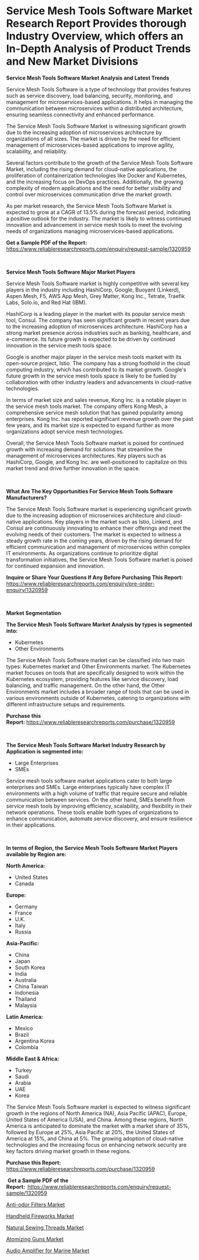 <p><h1>Service Mesh Tools Software Market Research Report Provides thorough Industry Overview, which offers an In-Depth Analysis of Product Trends and New Market Divisions</h1></p><p><strong>Service Mesh Tools Software Market Analysis and Latest Trends</strong></p>
<p><p>Service Mesh Tools Software is a type of technology that provides features such as service discovery, load balancing, security, monitoring, and management for microservices-based applications. It helps in managing the communication between microservices within a distributed architecture, ensuring seamless connectivity and enhanced performance.</p><p>The Service Mesh Tools Software Market is witnessing significant growth due to the increasing adoption of microservices architecture by organizations of all sizes. The market is driven by the need for efficient management of microservices-based applications to improve agility, scalability, and reliability.</p><p>Several factors contribute to the growth of the Service Mesh Tools Software Market, including the rising demand for cloud-native applications, the proliferation of containerization technologies like Docker and Kubernetes, and the increasing focus on DevOps practices. Additionally, the growing complexity of modern applications and the need for better visibility and control over microservices communication drive the market growth.</p><p>As per market research, the Service Mesh Tools Software Market is expected to grow at a CAGR of 13.5% during the forecast period, indicating a positive outlook for the industry. The market is likely to witness continued innovation and advancement in service mesh tools to meet the evolving needs of organizations managing microservices-based applications.</p></p>
<p><strong>Get a Sample PDF of the Report:&nbsp;</strong> <a href="https://www.reliableresearchreports.com/enquiry/request-sample/1320959">https://www.reliableresearchreports.com/enquiry/request-sample/1320959</a></p>
<p>&nbsp;</p>
<p><strong>Service Mesh Tools Software Major Market Players</strong></p>
<p><p>Service Mesh Tools Software market is highly competitive with several key players in the industry including HashiCorp, Google, Buoyant (Linkerd), Aspen Mesh, F5, AWS App Mesh, Grey Matter, Kong Inc., Tetrate, Traefik Labs, Solo.io, and Red Hat (IBM). </p><p>HashiCorp is a leading player in the market with its popular service mesh tool, Consul. The company has seen significant growth in recent years due to the increasing adoption of microservices architecture. HashiCorp has a strong market presence across industries such as banking, healthcare, and e-commerce. Its future growth is expected to be driven by continued innovation in the service mesh tools space.</p><p>Google is another major player in the service mesh tools market with its open-source project, Istio. The company has a strong foothold in the cloud computing industry, which has contributed to its market growth. Google's future growth in the service mesh tools space is likely to be fueled by collaboration with other industry leaders and advancements in cloud-native technologies.</p><p>In terms of market size and sales revenue, Kong Inc. is a notable player in the service mesh tools market. The company offers Kong Mesh, a comprehensive service mesh solution that has gained popularity among enterprises. Kong Inc. has reported significant revenue growth over the past few years, and its market size is expected to expand further as more organizations adopt service mesh technologies.</p><p>Overall, the Service Mesh Tools Software market is poised for continued growth with increasing demand for solutions that streamline the management of microservices architectures. Key players such as HashiCorp, Google, and Kong Inc. are well-positioned to capitalize on this market trend and drive further innovation in the space.</p></p>
<p>&nbsp;</p>
<p><strong>What Are The Key Opportunities For Service Mesh Tools Software Manufacturers?</strong></p>
<p><p>The Service Mesh Tools Software market is experiencing significant growth due to the increasing adoption of microservices architecture and cloud-native applications. Key players in the market such as Istio, Linkerd, and Consul are continuously innovating to enhance their offerings and meet the evolving needs of their customers. The market is expected to witness a steady growth rate in the coming years, driven by the rising demand for efficient communication and management of microservices within complex IT environments. As organizations continue to prioritize digital transformation initiatives, the Service Mesh Tools Software market is poised for continued expansion and innovation.</p></p>
<p><strong>Inquire or Share Your Questions If Any Before Purchasing This Report:</strong> <a href="https://www.reliableresearchreports.com/enquiry/pre-order-enquiry/1320959">https://www.reliableresearchreports.com/enquiry/pre-order-enquiry/1320959</a></p>
<p>&nbsp;</p>
<p><strong>Market Segmentation</strong></p>
<p><strong>The Service Mesh Tools Software Market Analysis by types is segmented into:</strong></p>
<p><ul><li>Kubernetes</li><li>Other Environments</li></ul></p>
<p><p>The Service Mesh Tools Software market can be classified into two main types: Kubernetes market and Other Environments market. The Kubernetes market focuses on tools that are specifically designed to work within the Kubernetes ecosystem, providing features like service discovery, load balancing, and traffic management. On the other hand, the Other Environments market includes a broader range of tools that can be used in various environments outside of Kubernetes, catering to organizations with different infrastructure setups and requirements.</p></p>
<p><strong>Purchase this Report:&nbsp;</strong><a href="https://www.reliableresearchreports.com/purchase/1320959">https://www.reliableresearchreports.com/purchase/1320959</a></p>
<p>&nbsp;</p>
<p><strong>The Service Mesh Tools Software Market Industry Research by Application is segmented into:</strong></p>
<p><ul><li>Large Enterprises</li><li>SMEs</li></ul></p>
<p><p>Service mesh tools software market applications cater to both large enterprises and SMEs. Large enterprises typically have complex IT environments with a high volume of traffic that require secure and reliable communication between services. On the other hand, SMEs benefit from service mesh tools by improving efficiency, scalability, and flexibility in their network operations. These tools enable both types of organizations to enhance communication, automate service discovery, and ensure resilience in their applications.</p></p>
<p>&nbsp;</p>
<p><strong>In terms of Region, the Service Mesh Tools Software Market Players available by Region are:</strong></p>
<p>
    <p> <strong> North America: </strong>
        <ul>
            <li>United States</li>
            <li>Canada</li>
        </ul>
        </p> 
    <p> <strong> Europe: </strong>
        <ul>
            <li>Germany</li>
            <li>France</li>
            <li>U.K.</li>
            <li>Italy</li>
            <li>Russia</li>
        </ul>
        </p> 
    <p> <strong> Asia-Pacific: </strong>
        <ul>
            <li>China</li>
            <li>Japan</li>
            <li>South Korea</li>
            <li>India</li>
            <li>Australia</li>
            <li>China Taiwan</li>
            <li>Indonesia</li>
            <li>Thailand</li>
            <li>Malaysia</li>
        </ul>
        </p> 
    <p> <strong> Latin America: </strong>
        <ul>
            <li>Mexico</li>
            <li>Brazil</li>
            <li>Argentina Korea</li>
            <li>Colombia</li>
        </ul>
        </p> 
    <p> <strong> Middle East & Africa: </strong>
        <ul>
            <li>Turkey</li>
            <li>Saudi</li>
            <li>Arabia</li>
            <li>UAE</li>
            <li>Korea</li>
        </ul>
    </p>
    </p>
<p><p>The Service Mesh Tools Software market is expected to witness significant growth in the regions of North America (NA), Asia Pacific (APAC), Europe, United States of America (USA), and China. Among these regions, North America is anticipated to dominate the market with a market share of 35%, followed by Europe at 25%, Asia Pacific at 20%, the United States of America at 15%, and China at 5%. The growing adoption of cloud-native technologies and the increasing focus on enhancing network security are key factors driving market growth in these regions.</p></p>
<p><strong>Purchase this Report: </strong><a href="https://www.reliableresearchreports.com/purchase/1320959">https://www.reliableresearchreports.com/purchase/1320959</a></p>
<p>&nbsp;<strong>Get a Sample PDF of the Report:&nbsp;&nbsp;</strong><a href="https://www.reliableresearchreports.com/enquiry/request-sample/1320959">https://www.reliableresearchreports.com/enquiry/request-sample/1320959</a></p>
<p><strong></strong></p>
<p><p><a href="https://nifty-kite-d51.notion.site/Anti-odor-Filters-Market-Size-Furnishes-Valuable-Information-Encompassing-Market-Share-Market-Trend-fbc3628b844442548f0ddb66ff379658">Anti-odor Filters Market</a></p><p><a href="https://view.publitas.com/reportprime-1/handheld-fireworks-market-analysis-and-market-size-global-industry-overview-market-segmentation-and-forecast-2024-to-2031/">Handheld Fireworks Market</a></p><p><a href="https://view.publitas.com/reportprime-1/natural-sewing-threads-market-size-growing-and-forecasted-for-period-from-2024-2031-and-provides-complete-market-analysis-of-this-market/">Natural Sewing Threads Market</a></p><p><a href="https://ivy-potential-64b.notion.site/Atomizing-Guns-Market-Research-Report-Provides-thorough-Industry-Overview-which-offers-an-In-Depth--29ccfa9265e64bf89904d21eb5f05529">Atomizing Guns Market</a></p><p><a href="https://five-trouble-98a.notion.site/Audio-Amplifier-for-Marine-Market-Analysis-Examines-its-Scope-on-Growth-Opportunities-and-Forecaste-dde3118af9e340bb8d0daad76f41cd62">Audio Amplifier for Marine Market</a></p></p>
